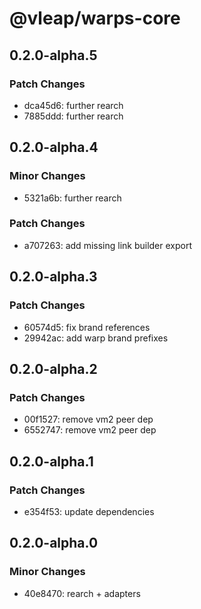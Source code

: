# @vleap/warps-core

## 0.2.0-alpha.5

### Patch Changes

- dca45d6: further rearch
- 7885ddd: further rearch

## 0.2.0-alpha.4

### Minor Changes

- 5321a6b: further rearch

### Patch Changes

- a707263: add missing link builder export

## 0.2.0-alpha.3

### Patch Changes

- 60574d5: fix brand references
- 29942ac: add warp brand prefixes

## 0.2.0-alpha.2

### Patch Changes

- 00f1527: remove vm2 peer dep
- 6552747: remove vm2 peer dep

## 0.2.0-alpha.1

### Patch Changes

- e354f53: update dependencies

## 0.2.0-alpha.0

### Minor Changes

- 40e8470: rearch + adapters

